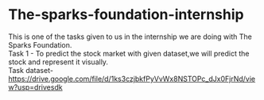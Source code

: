 # The-sparks-foundation-internship<br/>
 This is one of the tasks given to us in the internship we are doing with The Sparks Foundation.<br/>
 Task 1 - To predict the stock market with given dataset,we will predict the stock and represent it visually.<br/>
 Task dataset-https://drive.google.com/file/d/1ks3czjbkfPyVvWx8NSTOPc_dJx0FjrNd/view?usp=drivesdk
